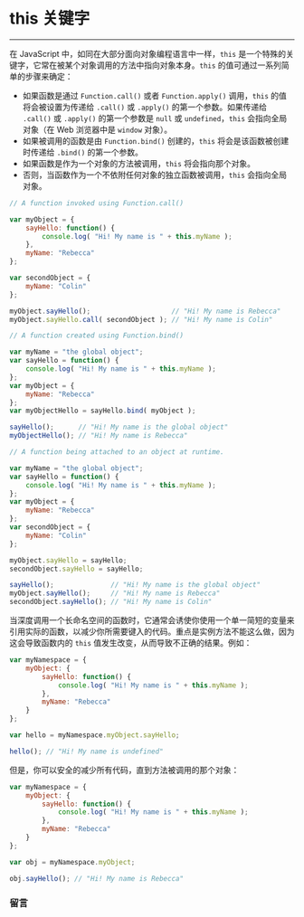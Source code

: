 # this 关键字

-------

在 JavaScript 中，如同在大部分面向对象编程语言中一样，`this` 是一个特殊的关键字，它常在被某个对象调用的方法中指向对象本身。`this` 的值可通过一系列简单的步骤来确定：

- 如果函数是通过 `Function.call()` 或者 `Function.apply()` 调用，`this` 的值将会被设置为传递给 `.call()` 或 `.apply()` 的第一个参数。如果传递给 `.call()` 或 `.apply()` 的第一个参数是 `null` 或 `undefined`，`this` 会指向全局对象（在 Web 浏览器中是 `window` 对象）。
- 如果被调用的函数是由 `Function.bind()` 创建的，`this` 将会是该函数被创建时传递给 `.bind()` 的第一个参数。
- 如果函数是作为一个对象的方法被调用，`this` 将会指向那个对象。
- 否则，当函数作为一个不依附任何对象的独立函数被调用，`this` 会指向全局对象。

```javascript
// A function invoked using Function.call()

var myObject = {
	sayHello: function() {
		console.log( "Hi! My name is " + this.myName );
	},
	myName: "Rebecca"
};

var secondObject = {
	myName: "Colin"
};

myObject.sayHello();                    // "Hi! My name is Rebecca"
myObject.sayHello.call( secondObject ); // "Hi! My name is Colin"
```

```javascript
// A function created using Function.bind()

var myName = "the global object";
var sayHello = function() {
	console.log( "Hi! My name is " + this.myName );
};
var myObject = {
	myName: "Rebecca"
};
var myObjectHello = sayHello.bind( myObject );

sayHello();      // "Hi! My name is the global object"
myObjectHello(); // "Hi! My name is Rebecca"
```

```javascript
// A function being attached to an object at runtime.

var myName = "the global object";
var sayHello = function() {
	console.log( "Hi! My name is " + this.myName );
};
var myObject = {
	myName: "Rebecca"
};
var secondObject = {
	myName: "Colin"
};

myObject.sayHello = sayHello;
secondObject.sayHello = sayHello;

sayHello();              // "Hi! My name is the global object"
myObject.sayHello();     // "Hi! My name is Rebecca"
secondObject.sayHello(); // "Hi! My name is Colin"
```

当深度调用一个长命名空间的函数时，它通常会诱使你使用一个单一简短的变量来引用实际的函数，以减少你所需要键入的代码。重点是实例方法不能这么做，因为这会导致函数内的 `this` 值发生改变，从而导致不正确的结果。例如：

```javascript
var myNamespace = {
	myObject: {
		sayHello: function() {
			console.log( "Hi! My name is " + this.myName );
		},
		myName: "Rebecca"
	}
};

var hello = myNamespace.myObject.sayHello;

hello(); // "Hi! My name is undefined"
```

但是，你可以安全的减少所有代码，直到方法被调用的那个对象：

```javascript
var myNamespace = {
	myObject: {
		sayHello: function() {
			console.log( "Hi! My name is " + this.myName );
		},
		myName: "Rebecca"
	}
};

var obj = myNamespace.myObject;

obj.sayHello(); // "Hi! My name is Rebecca"
```

### 留言
<div class="ds-thread" data-thread-key="#docs/js/javascript-101/012this-keyword" data-title="liyuechun.com.cn" data-url="liyuechun.com.cn"></div>

<script type="text/javascript">
var duoshuoQuery = {short_name:"liyuechun"};
	(function() {
		var ds = document.createElement('script');
		ds.type = 'text/javascript';ds.async = true;
		ds.src = (document.location.protocol == 'https:' ? 'https:' : 'http:') + '//static.duoshuo.com/embed.js';
		ds.charset = 'UTF-8';
		(document.getElementsByTagName('head')[0]
		 || document.getElementsByTagName('body')[0]).appendChild(ds);
	})();
	</script>
